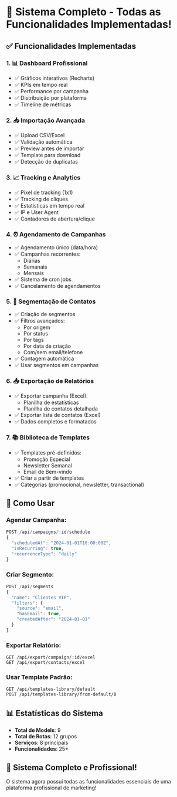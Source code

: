 # 🎉 Sistema Completo - Todas as Funcionalidades Implementadas!

## ✅ Funcionalidades Implementadas

### 1. 📊 Dashboard Profissional
- ✅ Gráficos interativos (Recharts)
- ✅ KPIs em tempo real
- ✅ Performance por campanha
- ✅ Distribuição por plataforma
- ✅ Timeline de métricas

### 2. 📥 Importação Avançada
- ✅ Upload CSV/Excel
- ✅ Validação automática
- ✅ Preview antes de importar
- ✅ Template para download
- ✅ Detecção de duplicatas

### 3. 📈 Tracking e Analytics
- ✅ Pixel de tracking (1x1)
- ✅ Tracking de cliques
- ✅ Estatísticas em tempo real
- ✅ IP e User Agent
- ✅ Contadores de abertura/clique

### 4. ⏰ Agendamento de Campanhas
- ✅ Agendamento único (data/hora)
- ✅ Campanhas recorrentes:
  - Diárias
  - Semanais
  - Mensais
- ✅ Sistema de cron jobs
- ✅ Cancelamento de agendamentos

### 5. 🎯 Segmentação de Contatos
- ✅ Criação de segmentos
- ✅ Filtros avançados:
  - Por origem
  - Por status
  - Por tags
  - Por data de criação
  - Com/sem email/telefone
- ✅ Contagem automática
- ✅ Usar segmentos em campanhas

### 6. 📤 Exportação de Relatórios
- ✅ Exportar campanha (Excel):
  - Planilha de estatísticas
  - Planilha de contatos detalhada
- ✅ Exportar lista de contatos (Excel)
- ✅ Dados completos e formatados

### 7. 📚 Biblioteca de Templates
- ✅ Templates pré-definidos:
  - Promoção Especial
  - Newsletter Semanal
  - Email de Bem-vindo
- ✅ Criar a partir de templates
- ✅ Categorias (promocional, newsletter, transactional)

## 🚀 Como Usar

### Agendar Campanha:
```javascript
POST /api/campaigns/:id/schedule
{
  "scheduledAt": "2024-01-01T10:00:00Z",
  "isRecurring": true,
  "recurrenceType": "daily"
}
```

### Criar Segmento:
```javascript
POST /api/segments
{
  "name": "Clientes VIP",
  "filters": {
    "source": "email",
    "hasEmail": true,
    "createdAfter": "2024-01-01"
  }
}
```

### Exportar Relatório:
```
GET /api/export/campaign/:id/excel
GET /api/export/contacts/excel
```

### Usar Template Padrão:
```
GET /api/templates-library/default
POST /api/templates-library/from-default/0
```

## 📊 Estatísticas do Sistema

- **Total de Models**: 9
- **Total de Rotas**: 12 grupos
- **Serviços**: 8 principais
- **Funcionalidades**: 25+

## 🎯 Sistema Completo e Profissional!

O sistema agora possui todas as funcionalidades essenciais de uma plataforma profissional de marketing!

